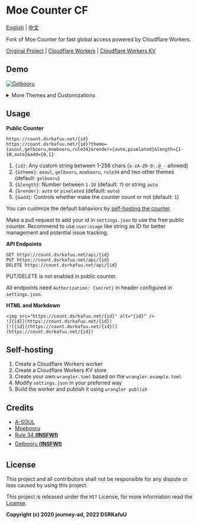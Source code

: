 # Moe Counter CF

[English](https://github.com/dsrkafuu/moe-counter-cf#readme) | [中文](https://github.com/dsrkafuu/moe-counter-cf/blob/master/README.zh.md)

Fork of Moe Counter for fast global access powered by Cloudflare Workers.

[Original Project](https://github.com/journey-ad/Moe-counter) | [Cloudflare Workers](https://workers.cloudflare.com/) | [Cloudflare Workers KV](https://www.cloudflare.com/products/workers-kv/)

## Demo

[![Gelbooru](https://count.dsrkafuu.net/dsrkafuu:demo)](https://count.dsrkafuu.net/dsrkafuu:demo)

<details>
<summary>More Themes and Customizations</summary>

**A-SOUL (with `theme=asoul&length=10`)**

[![A-SOUL](https://count.dsrkafuu.net/dsrkafuu:demo?theme=asoul&length=10&add=0)](https://count.dsrkafuu.net/dsrkafuu:demo?theme=asoul&length=10)

**Moebooru (with `theme=moebooru&length=auto`)**

[![Moebooru](https://count.dsrkafuu.net/dsrkafuu:demo?theme=moebooru&length=auto&add=0)](https://count.dsrkafuu.net/dsrkafuu:demo?theme=moebooru&length=auto)

**Rule 34 (with `theme=rule34&render=pixelated`)**

[![Rule 34](https://count.dsrkafuu.net/dsrkafuu:demo?theme=rule34&render=pixelated&add=0)](https://count.dsrkafuu.net/dsrkafuu:demo?theme=rule34)

</details>

## Usage

**Public Counter**

```
https://count.dsrkafuu.net/{id}
https://count.dsrkafuu.net/{id}?theme={asoul,gelbooru,moebooru,rule34}&render={auto,pixelated}&length={1-10,auto}&add={0,1}
```

1. `{id}`: Any custom string between 1-256 chars (`a-zA-Z0-9:.@_-` allowed)
2. `{&theme}`: `asoul`, `gelbooru`, `moebooru`, `rule34` and two other themes (default: `gelbooru`)
3. `{&length}`: Number between `1-10` (default: `7`) or string `auto`
4. `{&render}`: `auto` or `pixelated` (default: `auto`)
5. `{&add}`: Controls whether make the counter count or not (default: `1`)

You can custmize the default bahaviors by [self-hosting the counter](#self-hosting).

Make a pull request to add your id in `settings.json` to use the free public counter. Recommend to use `user:usage` like string as ID for better management and potential issue tracking.

**API Endpoints**

```
GET https://count.dsrkafuu.net/api/{id}
PUT https://count.dsrkafuu.net/api/{id}
DELETE https://count.dsrkafuu.net/api/{id}
```

PUT/DELETE is not enabled in public counter.

All endpoints need `Authorization: {secret}` in header configured in `settings.json`.

**HTML and Markdown**

```
<img src="https://count.dsrkafuu.net/{id}" alt="{id}" />
![{id}](https://count.dsrkafuu.net/{id})
[![{id}](https://count.dsrkafuu.net/{id})](https://count.dsrkafuu.net/{id})
```

## Self-hosting

1. Create a Cloudflare Workers worker
2. Create a Cloudflare Workers KV store
3. Create your own `wrangler.toml` based on the `wrangler.example.toml`
4. Modify `settings.json` in your preferred way
5. Build the worker and publish it using `wrangler publish`

## Credits

- [A-SOUL](https://space.bilibili.com/703007996)
- [Moebooru](https://github.com/moebooru/moebooru)
- [Rule 34 **(❗NSFW❗)**](https://rule34.xxx/)
- [Gelbooru **(❗NSFW❗)**](https://gelbooru.com/)

## License

This project and all contributors shall not be responsible for any dispute or loss caused by using this project.

This project is released under the `MIT` License, for more information read the [License](https://github.com/dsrkafuu/moe-counter-cf/blob/master/LICENSE).

**Copyright (c) 2020 journey-ad, 2022 DSRKafuU**
